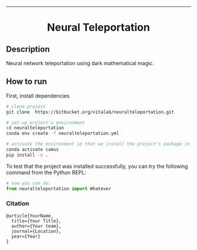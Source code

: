 ---   
<div align="center">    
 
# Neural Teleportation    

<!---
[![Paper](http://img.shields.io/badge/paper-arxiv.1001.2234-B31B1B.svg)](https://www.nature.com/articles/nature14539)
[![Conference](http://img.shields.io/badge/AnyConference-year-4b44ce.svg)](https://papers.nips.cc/book/advances-in-neural-information-processing-systems-31-2018)  

ARXIV   
[![Paper](http://img.shields.io/badge/arxiv-math.co:1480.1111-B31B1B.svg)](https://www.nature.com/articles/nature14539)

Conference   
-->   
</div>

 
## Description   

Neural network teleportation using dark mathematical magic. 

## How to run   
First, install dependencies   
```bash
# clone project
git clone  https://bitbucket.org/vitalab/neuralteleportation.git

# set-up project's environment
cd neuralteleportation
conda env create -f neuralteleportation.yml

# activate the environment so that we install the project's package in it
conda activate camus
pip install -e .

```
To test that the project was installed successfully, you can try the following command from the Python REPL:
```python
# now you can do:
from neuralteleportation import Whatever   
``` 

### Citation   
```
@article{YourName,
  title={Your Title},
  author={Your team},
  journal={Location},
  year={Year}
}
```   